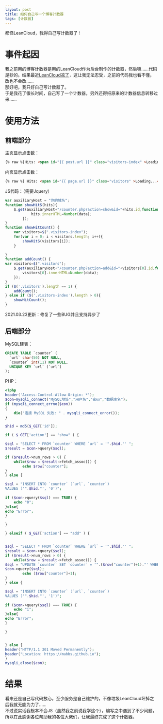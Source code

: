 ```yaml
---
layout: post
title: 如何自己写一个博客计数器
tags: [计数器]
---
```


  都怪LeanCloud，我得自己写计数器了！<!--more-->   
  
# 事件起因
  我之前用的博客计数器是用的LeanCloud作为后台制作的计数器，然后嘛……代码是抄的。结果最近[LeanCloud凉了](https://blog.avoscloud.com/6841/)，这让我无法忍受，之前的代码我也看不懂，改也不会改……   
  那好吧，我只好自己写计数器了。   
  于是我花了很长时间，自己写了一个计数器，另外还得把原来的计数器信息转移过来……
  
# 使用方法
## 前端部分
  主页显示点击数：
```html
{% raw %}Hits: <span id="{{ post.url }}" class="visitors-index" >Loading...</span>{% endraw %} 
```
  内页显示点击数：
```html
{% raw %} Hits: <span id="{{ page.url }}" class="visitors" >Loading...</span>{% endraw %} 
```
  JS代码：（需要Jquery）
```js
var auxiliaryHost = "你的域名";
function showHitS(hits){
    $.get(auxiliaryHost+"/counter.php?action=show&id="+hits.id,function(data){
            hits.innerHTML=Number(data);
        });
}
function showHitCount() {
    var visitors=$(".visitors-index");
    for(var i = 0; i < visitors.length; i++){
        showHitS(visitors[i]);
    }
    
}
function addCount() {
var visitors=$(".visitors");
    $.get(auxiliaryHost+"/counter.php?action=add&id="+visitors[0].id,function(data){
        visitors[0].innerHTML=Number(data);
    });
}
if ($('.visitors').length == 1) {
    addCount();
} else if ($('.visitors-index').length > 0){
    showHitCount();
}
```
  2021.03.23更新：修复了一些BUG并且支持异步了

## 后端部分
  MySQL建表：
```sql
CREATE TABLE `counter` (
  `url` char(50) NOT NULL,
  `counter` int(11) NOT NULL,
  UNIQUE KEY `url` (`url`)
);
```
  PHP：
```php
<?php
header('Access-Control-Allow-Origin: *');
$con=mysqli_connect("MySQL地址","用户名","密码","数据库名"); 
if (mysqli_connect_errno($con)) 
{ 
    die("连接 MySQL 失败: " . mysqli_connect_error()); 
}

$hid = md5($_GET['id']);

if ( $_GET['action'] == "show" ) {

$sql = "SELECT * FROM `counter` WHERE `url` = '".$hid."' ";
$result = $con->query($sql);

if ($result->num_rows > 0) {
    while($row = $result->fetch_assoc()) {
        echo $row["counter"];
}
} else {

$sql = "INSERT INTO `counter` (`url`, `counter`)
VALUES ('".$hid."', '0')";
 
if ($con->query($sql) === TRUE) {
    echo "0";
}else{
echo "Error";
}

}

} elseif ( $_GET['action'] == "add" ) {


$sql = "SELECT * FROM `counter` WHERE `url` = '".$hid."' ";
$result = $con->query($sql);
if ($result->num_rows > 0) {
    while($row = $result->fetch_assoc()) {
$sql = "UPDATE `counter` SET `counter` = '".($row["counter"]+1)."' WHERE `url` = '".$hid."'";
$con->query($sql);
        echo ($row["counter"]+1);
}
} else {

$sql = "INSERT INTO `counter` (`url`, `counter`)
VALUES ('".$hid."', '1')";
 
if ($con->query($sql) === TRUE) {
    echo "1";
}else{
echo "Error";
}

}


} else {
header("HTTP/1.1 301 Moved Permanently");
header("Location: https://mabbs.github.io");
}
mysqli_close($con);
```

# 结果
  看来还是自己写代码放心，至少服务是自己维护的，不像垃圾LeanCloud坏掉之后我就无能为力了……   
  不过说实话我根本不会JS（虽然我之前说我学这个），编写之中遇到了不少问题，所以在此感谢各位帮助我的各位大佬们，让我最终完成了这个计数器。
